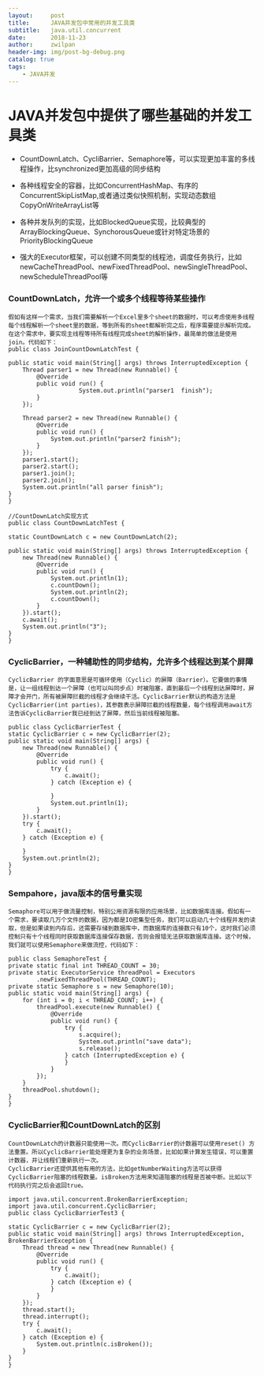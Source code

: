 ```yaml
---
layout:     post
title:      JAVA并发包中常用的并发工具类
subtitle:   java.util.concurrent
date:       2018-11-23
author:     zwilpan
header-img: img/post-bg-debug.png
catalog: true
tags:
    - JAVA并发
---
```


# JAVA并发包中提供了哪些基础的并发工具类

+ CountDownLatch、CycliBarrier、Semaphore等，可以实现更加丰富的多线程操作，比synchronized更加高级的同步结构

+ 各种线程安全的容器，比如ConcurrentHashMap、有序的ConcurrentSkipListMap,或者通过类似快照机制，实现动态数组CopyOnWriteArrayList等

+ 各种并发队列的实现，比如BlockedQueue实现，比较典型的ArrayBlockingQueue、SynchorousQueue或针对特定场景的PriorityBlockingQueue

+ 强大的Executor框架，可以创建不同类型的线程池，调度任务执行，比如newCacheThreadPool、newFixedThreadPool、newSingleThreadPool、newScheduleThreadPool等

### CountDownLatch，允许一个或多个线程等待某些操作  
    假如有这样一个需求，当我们需要解析一个Excel里多个sheet的数据时，可以考虑使用多线程每个线程解析一个sheet里的数据，等到所有的sheet都解析完之后，程序需要提示解析完成。在这个需求中，要实现主线程等待所有线程完成sheet的解析操作，最简单的做法是使用join。代码如下：
    public class JoinCountDownLatchTest {

	public static void main(String[] args) throws InterruptedException {
		Thread parser1 = new Thread(new Runnable() {
			@Override
			public void run() {  
                        System.out.println("parser1  finish");
			}
		});

		Thread parser2 = new Thread(new Runnable() {
			@Override
			public void run() {
				System.out.println("parser2 finish");
			}
		});
		parser1.start();
		parser2.start();
		parser1.join();
		parser2.join();
		System.out.println("all parser finish");
	}
    }

    //CountDownLatch实现方式
    public class CountDownLatchTest {

	static CountDownLatch c = new CountDownLatch(2);

	public static void main(String[] args) throws InterruptedException {
		new Thread(new Runnable() {
			@Override
			public void run() {
				System.out.println(1);
				c.countDown();
				System.out.println(2);
				c.countDown();
			}
		}).start();
		c.await();
		System.out.println("3");
	}
    }


 ### CyclicBarrier，一种辅助性的同步结构，允许多个线程达到某个屏障    
    CyclicBarrier 的字面意思是可循环使用（Cyclic）的屏障（Barrier）。它要做的事情是，让一组线程到达一个屏障（也可以叫同步点）时被阻塞，直到最后一个线程到达屏障时，屏障才会开门，所有被屏障拦截的线程才会继续干活。CyclicBarrier默认的构造方法是CyclicBarrier(int parties)，其参数表示屏障拦截的线程数量，每个线程调用await方法告诉CyclicBarrier我已经到达了屏障，然后当前线程被阻塞。 

    public class CyclicBarrierTest {
	static CyclicBarrier c = new CyclicBarrier(2);
	public static void main(String[] args) {
		new Thread(new Runnable() {
			@Override
			public void run() {
				try {
					c.await();
				} catch (Exception e) {

				}
				System.out.println(1);
			}
		}).start();
		try {
			c.await();
		} catch (Exception e) {

		}
		System.out.println(2);
	}
    }

 ### Sempahore，java版本的信号量实现  
    Semaphore可以用于做流量控制，特别公用资源有限的应用场景，比如数据库连接。假如有一个需求，要读取几万个文件的数据，因为都是IO密集型任务，我们可以启动几十个线程并发的读取，但是如果读到内存后，还需要存储到数据库中，而数据库的连接数只有10个，这时我们必须控制只有十个线程同时获取数据库连接保存数据，否则会报错无法获取数据库连接。这个时候，我们就可以使用Semaphore来做流控，代码如下：

    public class SemaphoreTest {
	private static final int THREAD_COUNT = 30;
	private static ExecutorService threadPool = Executors
			.newFixedThreadPool(THREAD_COUNT);
	private static Semaphore s = new Semaphore(10);
	public static void main(String[] args) {
		for (int i = 0; i < THREAD_COUNT; i++) {
			threadPool.execute(new Runnable() {
				@Override
				public void run() {
					try {
						s.acquire();
						System.out.println("save data");
						s.release();
					} catch (InterruptedException e) {
					}
				}
			});
		}
		threadPool.shutdown();
	}
    }


 ### CyclicBarrier和CountDownLatch的区别  
    CountDownLatch的计数器只能使用一次。而CyclicBarrier的计数器可以使用reset() 方法重置。所以CyclicBarrier能处理更为复杂的业务场景，比如如果计算发生错误，可以重置计数器，并让线程们重新执行一次。
    CyclicBarrier还提供其他有用的方法，比如getNumberWaiting方法可以获得CyclicBarrier阻塞的线程数量。isBroken方法用来知道阻塞的线程是否被中断。比如以下代码执行完之后会返回true。

    import java.util.concurrent.BrokenBarrierException;
    import java.util.concurrent.CyclicBarrier;
    public class CyclicBarrierTest3 {

    static CyclicBarrier c = new CyclicBarrier(2);
    public static void main(String[] args) throws InterruptedException, BrokenBarrierException {
        Thread thread = new Thread(new Runnable() {
            @Override
            public void run() {
                try {
                    c.await();
                } catch (Exception e) {
                }
            }
        });
        thread.start();
        thread.interrupt();
        try {
            c.await();
        } catch (Exception e) {
            System.out.println(c.isBroken());
        }
    }
    }









